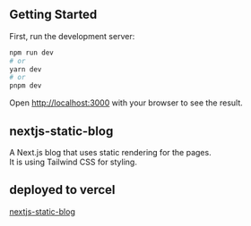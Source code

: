 ## Getting Started

First, run the development server:

```bash
npm run dev
# or
yarn dev
# or
pnpm dev
```

Open [http://localhost:3000](http://localhost:3000) with your browser to see the result.

## nextjs-static-blog

A Next.js blog that uses static rendering for the pages.  
It is using Tailwind CSS for styling.

## deployed to vercel

[nextjs-static-blog]()

